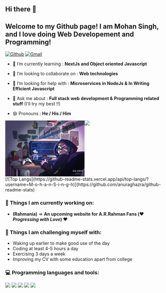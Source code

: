 ## Hi there 👋

## Welcome to my Github page! I am Mohan Singh, and I love doing Web Developement and Programming!  

[![Github](https://img.shields.io/badge/-Github-000?style=flat&logo=Github&logoColor=white)](https://github.com/M-o-h-a-n-S-i-n-g-h)
[![Gmail](https://img.shields.io/badge/-Gmail-c14438?style=flat&logo=Gmail&logoColor=white)](mailto:mohan.singh1385664@gmail.com)

- 🌱 I’m currently learning : **NextJs and Object oriented Javascript**

- 👯 I’m looking to collaborate on : **Web technologies**

- 🤔 I’m looking for help with : **Microservices in NodeJs & In Writing Efficient Javascript**

- 💬 Ask me about : **Full stack web development & Programming related stuff** (I'll try my best !!)

- 😄 Pronouns : **He / His / Him**

<img width="50%" align="right" src="https://github-readme-stats.vercel.app/api?username=M-o-h-a-n-S-i-n-g-h&show_icons=true&hide_border=true&title_color=fff&icon_color=79ff97&text_color=9f9f9f&bg_color=151515" />

<img align="right" alt="img" src="https://github.com/M-o-h-a-n-S-i-n-g-h/M-o-h-a-n-S-i-n-g-h/blob/main/Cover-Image.jpg" width="50%" height="auto" />
[![Top Langs](https://github-readme-stats.vercel.app/api/top-langs/?username=M-o-h-a-n-S-i-n-g-h)](https://github.com/anuraghazra/github-readme-stats) 

### 🌱 Things I am currently working on: 
- **(Rahmania)** =>   **An upcoming website for A.R.Rahman Fans (:heart: *Progressing with Love*) :heart:**  

### :muscle: Things I am challenging myself with:
- Waking up earlier to make good use of the day
- Coding at least 4-5 hours a day
- Exercising 3 days a week
- Improving my CV with some education apart from college

### :computer: Programming languages and tools: 
<p>
<code><img width="8%" src="https://www.vectorlogo.zone/logos/javascript/javascript-horizontal.svg"></code>
<code><img width="10%" src="https://www.vectorlogo.zone/logos/reactjs/reactjs-ar21.svg"></code>
<code><img width="10%" src="https://www.vectorlogo.zone/logos/nodejs/nodejs-horizontal.svg"></code>
<code><img width="10%" src="https://www.vectorlogo.zone/logos/mongodb/mongodb-ar21.svg"></code>
<code><img width="10%" src="https://www.vectorlogo.zone/logos/git-scm/git-scm-ar21.svg"></code>
</p>
